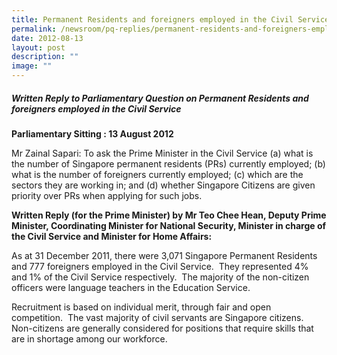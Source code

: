 ```yaml
---
title: Permanent Residents and foreigners employed in the Civil Service
permalink: /newsroom/pq-replies/permanent-residents-and-foreigners-employed-in-the-civil-service/
date: 2012-08-13
layout: post
description: ""
image: ""
---
```

##### Written Reply to Parliamentary Question on Permanent Residents and foreigners employed in the Civil Service

**Parliamentary Sitting : 13 August 2012**

Mr Zainal Sapari: To ask the Prime Minister in the Civil Service (a) what is the number of Singapore permanent residents (PRs) currently employed; (b) what is the number of foreigners currently employed; (c) which are the sectors they are working in; and (d) whether Singapore Citizens are given priority over PRs when applying for such jobs.

**Written Reply (for the Prime Minister) by Mr Teo Chee Hean, Deputy Prime Minister, Coordinating Minister for National Security, Minister in charge of the Civil Service and Minister for Home Affairs:**

As at 31 December 2011, there were 3,071 Singapore Permanent Residents and 777 foreigners employed in the Civil Service.  They represented 4% and 1% of the Civil Service respectively.  The majority of the non-citizen officers were language teachers in the Education Service.

Recruitment is based on individual merit, through fair and open competition.  The vast majority of civil servants are Singapore citizens. Non-citizens are generally considered for positions that require skills that are in shortage among our workforce.